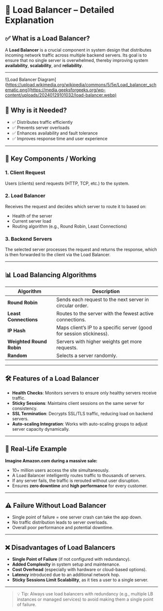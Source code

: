 # 🔄 Load Balancer – Detailed Explanation

## ✅ What is a Load Balancer?

A **Load Balancer** is a crucial component in system design that distributes incoming network traffic across multiple backend servers. Its goal is to ensure that no single server is overwhelmed, thereby improving system **availability**, **scalability**, and **reliability**.

---
![Load Balancer Diagram](https://upload.wikimedia.org/wikipedia/commons/5/5e/Load_balancer_schematic.png](https://media.geeksforgeeks.org/wp-content/uploads/20240129101032/load-balancer.webp)

## 🔧 Why is it Needed?

- ✅ Distributes traffic efficiently  
- ✅ Prevents server overloads  
- ✅ Enhances availability and fault tolerance  
- ✅ Improves response time and user experience

---

## 🧱 Key Components / Working

### 1. **Client Request**
Users (clients) send requests (HTTP, TCP, etc.) to the system.

### 2. **Load Balancer**
Receives the request and decides which server to route it to based on:
- Health of the server
- Current server load
- Routing algorithm (e.g., Round Robin, Least Connections)

### 3. **Backend Servers**
The selected server processes the request and returns the response, which is then forwarded to the client via the Load Balancer.

---

## 📊 Load Balancing Algorithms

| Algorithm              | Description                                                    |
|------------------------|----------------------------------------------------------------|
| **Round Robin**        | Sends each request to the next server in circular order.       |
| **Least Connections**  | Routes to the server with the fewest active connections.       |
| **IP Hash**            | Maps client’s IP to a specific server (good for session stickiness). |
| **Weighted Round Robin** | Servers with higher weights get more requests.              |
| **Random**             | Selects a server randomly.                                     |

---

## 🛠️ Features of a Load Balancer

- **Health Checks**: Monitors servers to ensure only healthy servers receive traffic.
- **Sticky Sessions**: Maintains client sessions on the same server for consistency.
- **SSL Termination**: Decrypts SSL/TLS traffic, reducing load on backend servers.
- **Auto-scaling Integration**: Works with auto-scaling groups to adjust server capacity dynamically.

---

## 🧾 Real-Life Example

**Imagine Amazon.com during a massive sale:**
- 10+ million users access the site simultaneously.
- A Load Balancer intelligently routes traffic to thousands of servers.
- If any server fails, the traffic is rerouted without user disruption.
- Ensures **zero downtime** and **high performance** for every customer.

---

## ⚠️ Failure Without Load Balancer

- Single point of failure = one server crash can take the app down.
- No traffic distribution leads to server overloads.
- Overall poor performance and potential downtime.

---

## ❌ Disadvantages of Load Balancers

- **Single Point of Failure** (if not configured with redundancy).
- **Added Complexity** in system setup and maintenance.
- **Cost Overhead** (especially with hardware or cloud-based options).
- **Latency** introduced due to an additional network hop.
- **Sticky Sessions Limit Scalability**, as it ties a user to a single server.

---

> 💡 Tip: Always use load balancers with redundancy (e.g., multiple LB instances or managed services) to avoid making them a single point of failure.

